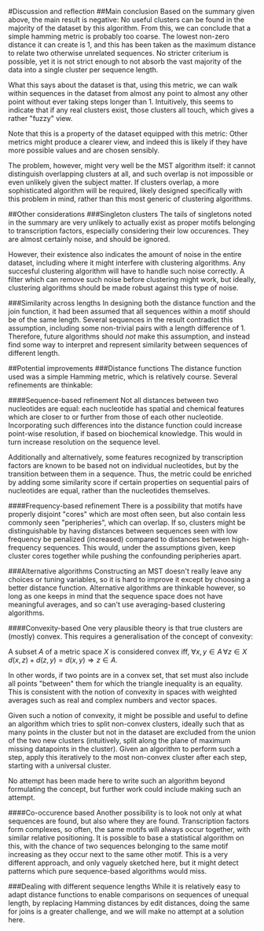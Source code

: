 #Discussion and reflection
##Main conclusion
Based on the summary given above, the main result is negative: No useful
clusters can be found in the majority of the dataset by this algorithm.
From this, we can conclude that a simple hamming metric is probably too
coarse. The lowest non-zero distance it can create is 1, and this has
been taken as the maximum distance to relate two otherwise unrelated
sequences. No stricter criterium is possible, yet it is not strict
enough to not absorb the vast majority of the data into a single cluster
per sequence length.

What this says about the dataset is that, using this metric, we can walk
within sequences in the dataset from almost any point to almost any
other point without ever taking steps longer than 1. Intuitively, this
seems to indicate that if any real clusters exist, those clusters all
touch, which gives a rather "fuzzy" view.

Note that this is a property of the dataset equipped with this metric:
Other metrics might produce a clearer view, and indeed this is likely if
they have more possible values and are chosen sensibly.

The problem, however, might very well be the MST algorithm itself: it
cannot distinguish overlapping clusters at all, and such overlap is not
impossible or even unlikely given the subject matter. If clusters
overlap, a more sophisticated algorithm will be required, likely
designed specifically with this problem in mind, rather than this most
generic of clustering algorithms.

##Other considerations
###Singleton clusters
The tails of singletons noted in the summary are very unlikely to actually
exist as proper motifs belonging to transcription factors, especially
considering their low occurences. They are almost certainly noise, and
should be ignored.

However, their existence also indicates the amount of noise in the
entire dataset, including where it might interfere with clustering
algorithms. Any succesful clustering algorithm will have to handle such
noise correctly. A filter which can remove such noise before clustering
might work, but ideally, clustering algorithms should be made robust
against this type of noise.

###Similarity across lengths
In designing both the distance function and the join function, it had
been assumed that all sequences within a motif should be of the same
length. Several sequences in the result contradict this assumption,
including some non-trivial pairs with a length difference of 1.
Therefore, future algorithms should *not* make this assumption, and
instead find some way to interpret and represent similarity between
sequences of different length.

##Potential improvements
###Distance functions
The distance function used was a simple Hamming metric, which is
relatively course. Several refinements are thinkable:

####Sequence-based refinement
Not all distances between two nucleotides are equal: each nucleotide has
spatial and chemical features which are closer to or further from
those of each other nucleotide. Incorporating such differences into the
distance function could increase point-wise resolution, if based on
biochemical knowledge. This would in turn increase resolution on the
sequence level.

Additionally and alternatively, some features recognized by
transcription factors are known to be based not on individual
nucleotides, but by the transition between them in a sequence. Thus, the
metric could be enriched by adding some similarity score if certain
properties on sequential pairs of nucleotides are equal, rather than the
nucleotides themselves.

####Frequency-based refinement
There is a possibility that motifs have properly disjoint "cores" which
are most often seen, but also contain less commonly seen "peripheries",
which can overlap. If so, clusters might be distinguishable by having
distances between sequences seen with low frequency be penalized
(increased) compared to distances between high-frequency sequences. This
would, under the assumptions given, keep cluster cores together while
pushing the confounding peripheries apart.

###Alternative algorithms
Constructing an MST doesn't really leave any choices or tuning variables,
so it is hard to improve it except by choosing a better distance
function. Alternative algorithms are thinkable however, so long as one
keeps in mind that the sequence space does not have meaningful averages,
and so can't use averaging-based clustering algorithms.

####Convexity-based
One very plausible theory is that true clusters are (mostly) convex.
This requires a generalisation of the concept of convexity:

A subset $A$ of a metric space $X$ is considered convex iff,
$∀ x, y ∈ A \, ∀ z ∈ X \, d(x,z) + d(z,y) = d(x,y) ⇒ z ∈ A$. 

In other words, if two points are in a convex set, that set must also
include all points "between" them for which the triangle inequality is
an equality. This is consistent with the notion of convexity in spaces
with weighted averages such as real and complex numbers and vector
spaces.

Given such a notion of convexity, it might be possible and useful to
define an algorithm which tries to split non-convex clusters, ideally
such that as many points in the cluster but not in the dataset are
excluded from the union of the two new clusters (intuitively, split along
the plane of maximum missing datapoints in the cluster). Given an
algorithm to perform such a step, apply this iteratively to the most
non-convex cluster after each step, starting with a universal cluster.

No attempt has been made here to write such an algorithm beyond
formulating the concept, but further work could include making such an
attempt.

####Co-occurence based
Another possibility is to look not only at what sequences are found, but
also where they are found. Transcription factors form complexes, so
often, the same motifs will always occur together, with similar relative
positioning. It is possible to base a statistical algorithm on this,
with the chance of two sequences belonging to the same motif increasing
as they occur next to the same other motif. This is a very different
approach, and only vaguely sketched here, but it might detect patterns
which pure sequence-based algorithms would miss.

###Dealing with different sequence lengths
While it is relatively easy to adapt distance functions to enable
comparisons on sequences of unequal length, by replacing Hamming
distances by edit distances, doing the same for joins is a greater
challenge, and we will make no attempt at a solution here.
